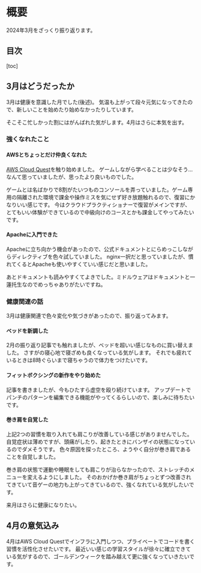 # 概要

2024年3月をざっくり振り返ります。

## 目次

[toc]

## 3月はどうだったか

3月は健康を意識した月でした(後述)。
気温も上がって段々元気になってきたので、新しいことを始めたり始めなかったりしています。

そこそこ忙しかった割にはがんばれた気がします。4月はさらに本気を出す。

### 強くなれたこと

#### AWSとちょっとだけ仲良くなれた

[AWS Cloud Quest](https://aws.amazon.com/jp/training/digital/aws-cloud-quest/)を触り始めました。
ゲームしながら学べることは少なそう...なんて思っていましたが、思ったより良いものでした。

ゲームとは名ばかりで8割がたいつものコンソールを弄っていました。ゲーム専用の隔離された環境で課金や操作ミスを気にせず好き放題触れるので、復習にかなりいい感じです。
今はクラウドプラクティショナーで復習がメインですが、とてもいい体験ができているので中級向けのコースとかも課金してやってみたいです。

#### Apacheに入門できた

Apacheに立ち向かう機会があったので、公式ドキュメントとにらめっこしながらディレクティブを色々試していました。
nginx一択だと思っていましたが、慣れてくるとApacheも使いやすくていい感じだと思いました。

あとドキュメントも読みやすくてよきでした。ミドルウェアはドキュメントと一蓮托生なのでめっちゃありがたいですね。

### 健康関連の話

3月は健康関連で色々変化や気づきがあったので、振り返ってみます。

#### ベッドを新調した

2月の振り返り記事でも触れましたが、ベッドを超いい感じなものに買い替えました。
さすがの寝心地で寝ざめも良くなっている気がします。
それでも疲れているときは8時ぐらいまで寝ちゃうので体力をつけたいです。

#### フィットボクシングの新作をやり始めた

記事を書きましたが、今もひたすら虚空を殴り続けています。
アップデートでパンチのパターンを編集できる機能がやってくるらしいので、楽しみに待ちたいです。

#### 巻き肩を自覚した

上記2つの習慣を取り入れても肩こりが改善している感じがありませんでした。自覚症状は薄めですが、頭痛がしたり、起きたときにバンザイの状態になっているのでダメそうです。
色々原因を探ったところ、ようやく自分が巻き肩であることを自覚しました。

巻き肩の状態で運動や睡眠をしても肩こりが治らなかったので、ストレッチのメニューを変えるようにしました。
そのおかげか巻き肩がちょっとずつ改善されてきていて音ゲーの地力も上がってきているので、強くなれている気がしたいです。

来月はさらに健康になりたい。

## 4月の意気込み

4月はAWS Cloud Questでインフラに入門しつつ、プライベートでコードを書く習慣を活性化させたいです。
最近いい感じの学習スタイルが徐々に確立できている気がするので、ゴールデンウィークを踏み越えて更に強くなっていきたいです。
